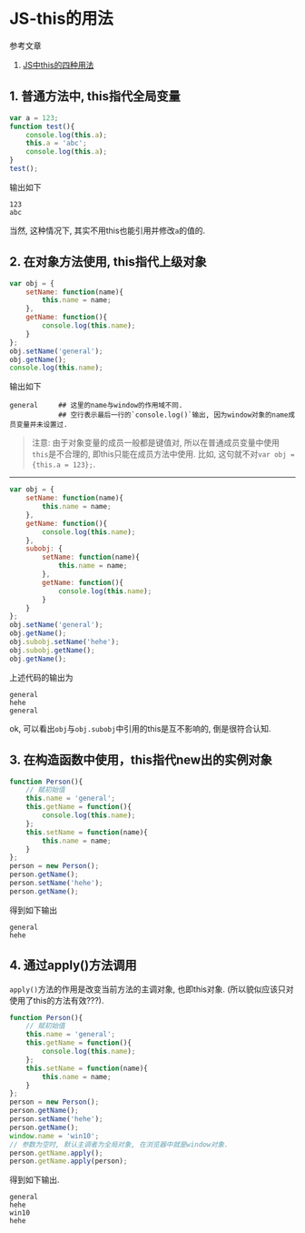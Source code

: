 # JS-this的用法

参考文章

1. [JS中this的四种用法](http://www.cnblogs.com/pabitel/p/5922511.html)

## 1. 普通方法中, this指代全局变量

```js
var a = 123;
function test(){
	console.log(this.a);
	this.a = 'abc';
	console.log(this.a);
}
test();
```

输出如下 

```
123
abc
```

当然, 这种情况下, 其实不用this也能引用并修改`a`的值的.

## 2. 在对象方法使用, this指代上级对象

```js
var obj = {
	setName: function(name){
		this.name = name;
	},
	getName: function(){
		console.log(this.name);
	}
};
obj.setName('general');
obj.getName();
console.log(this.name);
```

输出如下

```
general     ## 这里的name与window的作用域不同.
            ## 空行表示最后一行的`console.log()`输出, 因为window对象的name成员变量并未设置过.
```

> 注意: 由于对象变量的成员一般都是键值对, 所以在普通成员变量中使用`this`是不合理的, 即this只能在成员方法中使用. 比如, 这句就不对`var obj = {this.a = 123};`.

------

```js
var obj = {
	setName: function(name){
		this.name = name;
	},
	getName: function(){
		console.log(this.name);
	},
	subobj: {
		setName: function(name){
			this.name = name;
		},
		getName: function(){
			console.log(this.name);
		}
	}
};
obj.setName('general');
obj.getName();
obj.subobj.setName('hehe');
obj.subobj.getName();
obj.getName();
```

上述代码的输出为

```
general
hehe
general
```

ok, 可以看出`obj`与`obj.subobj`中引用的this是互不影响的, 倒是很符合认知.

## 3. 在构造函数中使用，this指代new出的实例对象

```js
function Person(){
    // 赋初始值
	this.name = 'general';
	this.getName = function(){
		console.log(this.name);
	};
	this.setName = function(name){
		this.name = name;
	}
};
person = new Person();
person.getName();
person.setName('hehe');
person.getName();
```

得到如下输出

```
general
hehe
```

## 4. 通过apply()方法调用

`apply()`方法的作用是改变当前方法的主调对象, 也即this对象. (所以貌似应该只对使用了this的方法有效???).

```js
function Person(){
    // 赋初始值
	this.name = 'general';
	this.getName = function(){
		console.log(this.name);
	};
	this.setName = function(name){
		this.name = name;
	}
};
person = new Person();
person.getName();
person.setName('hehe');
person.getName();
window.name = 'win10';
// 参数为空时, 默认主调者为全局对象, 在浏览器中就是window对象.
person.getName.apply();
person.getName.apply(person);
```

得到如下输出.

```
general
hehe
win10
hehe
```
